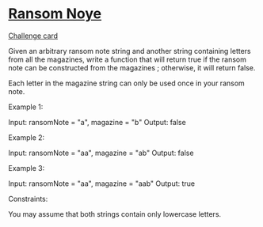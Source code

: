 # [Ransom Noye](https://leetcode.com/problems/ransom-note)
[Challenge card](https://leetcode.com/explore/challenge/card/may-leetcoding-challenge/534/week-1-may-1st-may-7th/3318)

Given an arbitrary ransom note string and another string containing letters from all the magazines, write a function that will return true if the ransom note can be constructed from the magazines ; otherwise, it will return false.

Each letter in the magazine string can only be used once in your ransom note.

Example 1:

Input: ransomNote = "a", magazine = "b"
Output: false

Example 2:

Input: ransomNote = "aa", magazine = "ab"
Output: false

Example 3:

Input: ransomNote = "aa", magazine = "aab"
Output: true
 
Constraints:

You may assume that both strings contain only lowercase letters.
